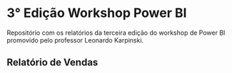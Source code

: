 # 3° Edição Workshop Power BI
Repositório com os relatórios da terceira edição do workshop de Power BI promovido pelo professor Leonardo Karpinski.

## Relatório de Vendas 
